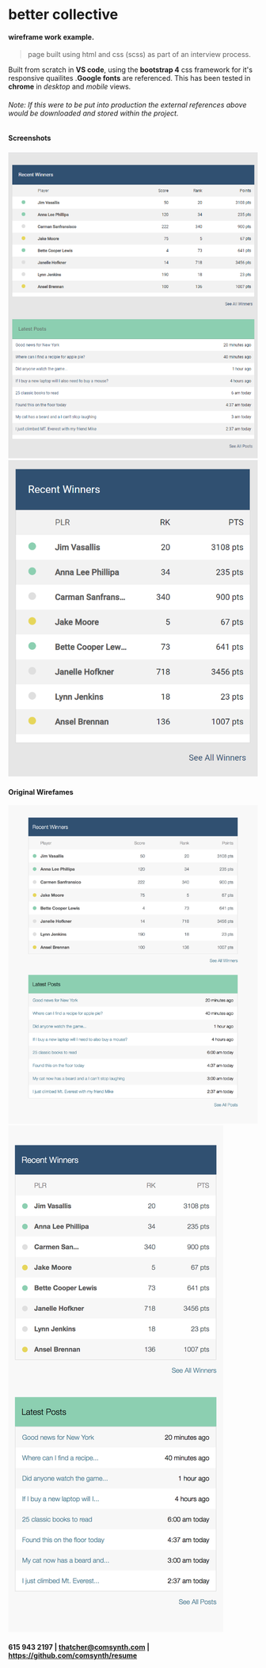 # better collective
#### wireframe work example.
> page built using html and css (scss) as part of an interview process.

Built from scratch in **VS code**, using the **bootstrap 4** css framework for it's responsive quailites .**Google fonts** are referenced. This has been tested in **chrome** in *desktop* and *mobile* views.

###### Note: If this were to be put into production the external references above would be downloaded and stored within the project.

#### Screenshots

![desktop](thatcher_desktop.png)
![mobile](thatcher_mobile.png)

#### Original Wirefames
![desktop](wireframes/desktop.png)
![mobile](wireframes/mobile.png)

#### 615 943 2197 |  thatcher@comsynth.com | https://github.com/comsynth/resume
